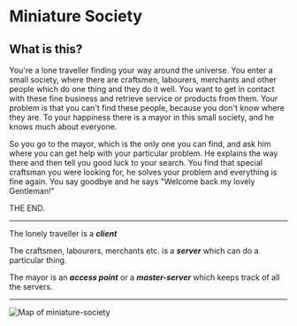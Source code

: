 Miniature Society
=================
What is this?
-------------
You're a lone traveller finding your way around the universe.
You enter a small society, where there are craftsmen, labourers, merchants and other people which do one thing and they do it well.
You want to get in contact with these fine business and retrieve service or products from them.
Your problem is that you can't find these people, because you don't know where they are. To your happiness there is a mayor in this small society, and he knows much about everyone.

So you go to the mayor, which is the only one you can find, and ask him where you can get help with your particular problem. He explains the way there and then tell you good luck to your search.
You find that special craftsman you were looking for, he solves your problem and everything is fine again. You say goodbye and he says "Welcome back my lovely Gentleman!"

THE END.

---

The lonely traveller is a ***client***

The craftsmen, labourers, merchants etc. is a ***server*** which can do a particular thing.

The mayor is an ***access point*** or a ***master-server*** which keeps track of all the servers.

---


![Map of miniature-society](http://profil.github.io/map.svg)
